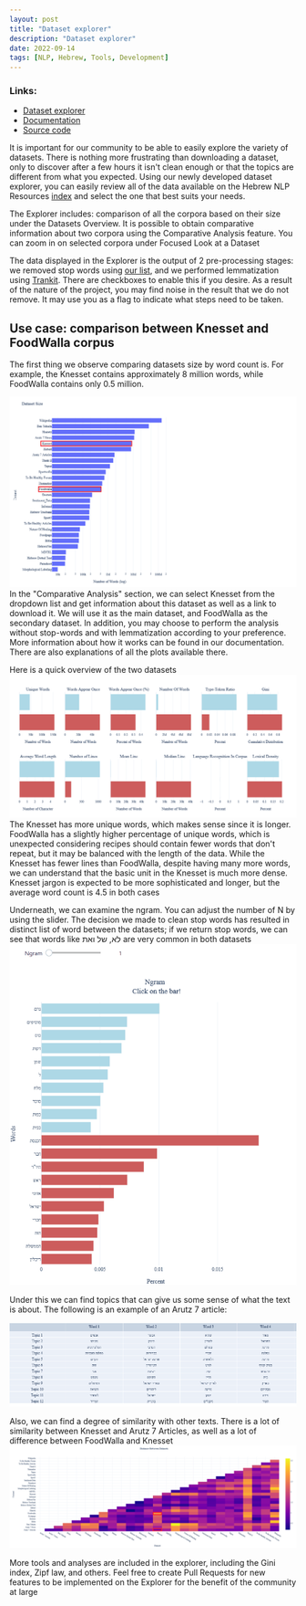 ```yaml
---
layout: post
title: "Dataset explorer"
description: "Dataset explorer"
date: 2022-09-14
tags: [NLP, Hebrew, Tools, Development]
---
```


### Links:
* [Dataset explorer](https://dataset-explorer.nnlp-il.mafat.ai/)
* [Documentation](https://docs.google.com/document/d/1T3iO9ES6FmYdy5XO0qcPC1OXThoZMJ4tP4mYd1by4YI/edit)
* [Source code](https://github.com/NNLP-IL/data-explorer)

It is important for our community to be able to easily explore the variety of datasets. There is nothing more frustrating than downloading a dataset, only to discover after a few hours it isn't clean enough or that the topics are different from what you expected. Using our newly developed dataset explorer, you can easily review all of the data available on the Hebrew NLP Resources [index](https://github.com/NNLP-IL/Resources) and select the one that best suits your needs.

The Explorer includes: comparison of all the corpora based on their size under the Datasets Overview. It is possible to obtain comparative information about two corpora using the Comparative Analysis feature. You can zoom in on selected corpora under Focused Look at a Dataset

The data displayed in the Explorer is the output of 2 pre-processing stages: we removed stop words using [our list](https://github.com/NNLP-IL/Stop-Words-Hebrew), and we performed lemmatization using [Trankit](https://github.com/nlp-uoregon/trankit). There are checkboxes to enable this if you desire. As a result of the nature of the project, you may find noise in the result that we do not remove. It may use you as a flag to indicate what steps need to be taken.


## Use case: comparison between Knesset and FoodWalla corpus
The first thing we observe comparing datasets size by word count is. For example, the Knesset contains approximately 8 million words, while FoodWalla contains only 0.5 million. 

![alt text](images\explorer\image3.png "comparison datasets")
In the "Comparative Analysis" section, we can select Knesset from the dropdown list and get information about this dataset as well as a link to download it. We will use it as the main dataset, and FoodWalla as the secondary dataset. In addition, you may choose to perform the analysis  without stop-words and with lemmatization according to your preference. More information about how it works can be found in our documentation. There are also explanations of all the plots available there.

Here is a quick overview of the two datasets
![alt text](images\explorer\image1.png "comparison datasets")
The Knesset has more unique words, which makes sense since it is longer. FoodWalla has a slightly higher percentage of unique words, which is unexpected considering recipes should contain fewer words that don't repeat, but it may be balanced with the length of the data. While the Knesset has fewer lines than FoodWalla, despite having many more words, we can understand that the basic unit in the Knesset is much more dense. Knesset jargon is expected to be more sophisticated and longer, but the average word count is 4.5 in both cases

Underneath, we can examine the ngram. You can adjust the number of N by using the slider. The decision we made to clean stop words has resulted in distinct list of word between the datasets; if we return stop words, we can see that words like לא, של ואת are very common in both datasets
![alt text](images\explorer\image4.gif "comparison datasets")

Under this we can find topics that can give us some sense of what the text is about. The following is an example of an Arutz 7 article:

![alt text](images\explorer\image5.gif "comparison datasets")

Also, we can find a degree of similarity with other texts. There is a lot of similarity between Knesset and Arutz 7 Articles, as well as a lot of difference between FoodWalla and Knesset
![alt text](images\explorer\image2.png "comparison datasets")

More tools and analyses are included in the explorer, including the Gini index, Zipf law, and others. Feel free to create Pull Requests for new features to be implemented on the Explorer for the benefit of the community at large